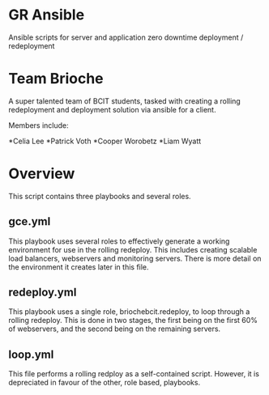 # GR Ansible
Ansible scripts for server and application zero downtime deployment / redeployment


# Team Brioche
A super talented team of BCIT students, tasked with creating a rolling redeployment and deployment
solution via ansible for a client.

Members include:

*Celia Lee
*Patrick Voth
*Cooper Worobetz
*Liam Wyatt

# Overview

This script contains three playbooks and several roles.

## gce.yml

This playbook uses several roles to effectively generate a working environment for use in the rolling redeploy. This includes creating scalable load balancers, webservers and monitoring servers. There is more detail on the environment it creates later in this file.


## redeploy.yml

This playbook uses a single role, briochebcit.redeploy, to loop through a rolling redeploy. This is done in two stages, the first being on the first 60% of webservers, and the second being on the remaining servers. 


## loop.yml
This file performs a rolling redploy as a self-contained script. However, it is depreciated in favour of the other, role based, playbooks.


